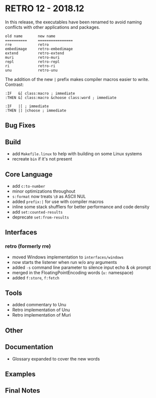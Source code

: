 # RETRO 12 - 2018.12

In this release, the executables have been renamed to avoid
naming conflicts with other applications and packages.

    old name       new name
    ==========     ================
    rre            retro
    embedimage     retro-embedimage
    extend         retro-extend
    muri           retro-muri
    repl           retro-repl
    ri             retro-ri
    unu            retro-unu

The addition of the new `|` prefix makes compiler macros
easier to write. Contrast:

    :IF   &[ class:macro ; immediate
    :THEN &] class:macro &choose class:word ; immediate
    
    :IF   |[ ; immediate
    :THEN |] |choose ; immediate

## Bug Fixes

## Build

- add `Makefile.linux` to help with building on some Linux systems
- recreate `bin` if it's not present

## Core Language

- add `c:to-number`
- minor optimizations throughout
- `s:format` now treats `\0` as ASCII NUL
- added `prefix:|` for use with compiler macros
- inline some stack shufflers for better performance and code density
- add `set:counted-results`
- deprecate `set:from-results`

## Interfaces

### retro (formerly rre)

- moved Windows implementation to `interfaces/windows`
- now starts the listener when run w/o any arguments
- added `-s` command line parameter to silence input echo & ok prompt
- merged in the FloatingPointEncoding words (`u:` namespace)
- added `f:store`, `f:fetch`

## Tools

- added commentary to Unu
- Retro implementation of Unu
- Retro implementation of Muri

## Other

## Documentation

- Glossary expanded to cover the new words

## Examples

## Final Notes
